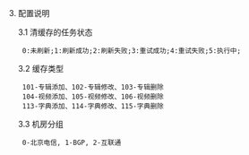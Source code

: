 3. 配置说明

    3.1 清缓存的任务状态

        0:未刷新;1:刷新成功;2:刷新失败;3:重试成功;4:重试失败;5:执行中;

    3.2 缓存类型

        101-专辑添加、102-专辑修改、103-专辑删除
        104-视频添加、105-视频修改、106-视频删除
        113-字典添加、114-字典修改、115-字典删除

    3.3 机房分组

        0-北京电信, 1-BGP, 2-互联通